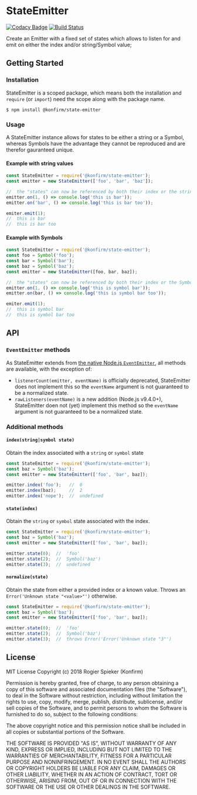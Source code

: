 # StateEmitter

[![Codacy Badge](https://api.codacy.com/project/badge/Grade/96f5ff35937c410aa3a3776adba79027)](https://www.codacy.com/app/konfirm/node-state-emitter?utm_source=github.com&amp;utm_medium=referral&amp;utm_content=konfirm/node-state-emitter&amp;utm_campaign=Badge_Grade)
[![Build Status](https://travis-ci.org/konfirm/node-state-emitter.svg?branch=master)](https://travis-ci.org/konfirm/node-state-emitter)

Create an Emitter with a fixed set of states which allows to listen for and emit on either the index and/or string/Symbol value;

## Getting Started

### Installation
StateEmitter is a scoped package, which means both the installation and `require` (or `import`) need the scope along with the package name.

```
$ npm install @konfirm/state-emitter
```

### Usage
A StateEmitter instance allows for states to be either a string or a Symbol, whereas Symbols have the advantage they cannot be reproduced and are therefor gauranteed unique.

#### Example with string values

```js
const StateEmitter = require('@konfirm/state-emitter');
const emitter = new StateEmitter(['foo', 'bar', 'baz']);

//  the "states" can now be referenced by both their index or the string value
emitter.on(1, () => console.log('this is bar'));
emitter.on('bar', () => console.log('this is bar too'));

emiter.emit(1);
//  this is bar
//  this is bar too
```

#### Example with Symbols

```js
const StateEmitter = require('@konfirm/state-emitter');
const foo = Symbol('foo');
const bar = Symbol('bar');
const baz = Symbol('baz');
const emitter = new StateEmitter([foo, bar, baz]);

//  the "states" can now be referenced by both their index or the Symbol value
emitter.on(1, () => console.log('this is symbol bar'));
emitter.on(bar, () => console.log('this is symbol bar too'));

emiter.emit(1);
//  this is symbol bar
//  this is symbol bar too
```

## API

### `EventEmitter` methods
As StateEmitter extends from [the native Node.js `EventEmitter`](https://nodejs.org/api/events.html), all methods are available, with the exception of:

 - `listenerCount(emitter, eventName)` is officially deprecated, StateEmitter does not implement this so the `eventName` argument is not guaranteed to be a normalized state.
 - `rawListeners(eventName)` is a new addition (Node.js v9.4.0+), StateEmitter doen not (yet) implement this method so the `eventName` argument is not guaranteed to be a normalized state.

### Additional methods

#### `index(string|symbol state)`
Obtain the index associated with a `string` or `symbol` state

```js
const StateEmitter = require('@konfirm/state-emitter');
const baz = Symbol('baz');
const emitter = new StateEmitter(['foo', 'bar', baz]);

emitter.index('foo');   //  0
emitter.index(baz);     //  2
emitter.index('nope');  //  undefined
```

#### `state(index)`
Obtain the `string` or `symbol` state associated with the index.

```js
const StateEmitter = require('@konfirm/state-emitter');
const baz = Symbol('baz');
const emitter = new StateEmitter(['foo', 'bar', baz]);

emitter.state(0);  //  'foo'
emitter.state(2);  //  Symbol('baz')
emitter.state(3);  //  undefined
```

#### `normalize(state)`
Obtain the state from either a provided index or a known value. Throws an `Error('Unknown state "<value>"')` otherwise.

```js
const StateEmitter = require('@konfirm/state-emitter');
const baz = Symbol('baz');
const emitter = new StateEmitter(['foo', 'bar', baz]);

emitter.state(0);  //  'foo'
emitter.state(2);  //  Symbol('baz')
emitter.state(3);  //  throws Error('Error('Unknown state "3"')
```


## License

MIT License Copyright (c) 2018 Rogier Spieker (Konfirm)

Permission is hereby granted, free of charge, to any person obtaining a copy of this software and associated documentation files (the "Software"), to deal in the Software without restriction, including without limitation the rights to use, copy, modify, merge, publish, distribute, sublicense, and/or sell copies of the Software, and to permit persons to whom the Software is furnished to do so, subject to the following conditions:

The above copyright notice and this permission notice shall be included in all copies or substantial portions of the Software.

THE SOFTWARE IS PROVIDED "AS IS", WITHOUT WARRANTY OF ANY KIND, EXPRESS OR IMPLIED, INCLUDING BUT NOT LIMITED TO THE WARRANTIES OF MERCHANTABILITY, FITNESS FOR A PARTICULAR PURPOSE AND NONINFRINGEMENT. IN NO EVENT SHALL THE AUTHORS OR COPYRIGHT HOLDERS BE LIABLE FOR ANY CLAIM, DAMAGES OR OTHER LIABILITY, WHETHER IN AN ACTION OF CONTRACT, TORT OR OTHERWISE, ARISING FROM, OUT OF OR IN CONNECTION WITH THE SOFTWARE OR THE USE OR OTHER DEALINGS IN THE SOFTWARE.
